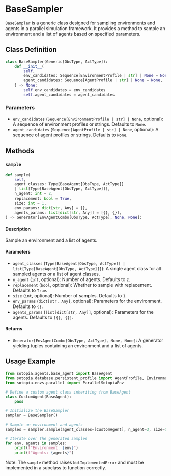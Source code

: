 # BaseSampler

`BaseSampler` is a generic class designed for sampling environments and agents in a parallel simulation framework. It provides a method to sample an environment and a list of agents based on specified parameters.

## Class Definition

```python
class BaseSampler(Generic[ObsType, ActType]):
    def __init__(
        self,
        env_candidates: Sequence[EnvironmentProfile | str] | None = None,
        agent_candidates: Sequence[AgentProfile | str] | None = None,
    ) -> None:
        self.env_candidates = env_candidates
        self.agent_candidates = agent_candidates
```

### Parameters

- `env_candidates` (`Sequence[EnvironmentProfile | str] | None`, optional): A sequence of environment profiles or strings. Defaults to `None`.
- `agent_candidates` (`Sequence[AgentProfile | str] | None`, optional): A sequence of agent profiles or strings. Defaults to `None`.

## Methods

### `sample`

```python
def sample(
    self,
    agent_classes: Type[BaseAgent[ObsType, ActType]]
    | list[Type[BaseAgent[ObsType, ActType]]],
    n_agent: int = 2,
    replacement: bool = True,
    size: int = 1,
    env_params: dict[str, Any] = {},
    agents_params: list[dict[str, Any]] = [{}, {}],
) -> Generator[EnvAgentCombo[ObsType, ActType], None, None]:
```

#### Description

Sample an environment and a list of agents.

#### Parameters

- `agent_classes` (`Type[BaseAgent[ObsType, ActType]] | list[Type[BaseAgent[ObsType, ActType]]]`): A single agent class for all sampled agents or a list of agent classes.
- `n_agent` (`int`, optional): Number of agents. Defaults to `2`.
- `replacement` (`bool`, optional): Whether to sample with replacement. Defaults to `True`.
- `size` (`int`, optional): Number of samples. Defaults to `1`.
- `env_params` (`dict[str, Any]`, optional): Parameters for the environment. Defaults to `{}`.
- `agents_params` (`list[dict[str, Any]]`, optional): Parameters for the agents. Defaults to `[{}, {}]`.

#### Returns

- `Generator[EnvAgentCombo[ObsType, ActType], None, None]`: A generator yielding tuples containing an environment and a list of agents.

## Usage Example

```python
from sotopia.agents.base_agent import BaseAgent
from sotopia.database.persistent_profile import AgentProfile, EnvironmentProfile
from sotopia.envs.parallel import ParallelSotopiaEnv

# Define a custom agent class inheriting from BaseAgent
class CustomAgent(BaseAgent):
    pass

# Initialize the BaseSampler
sampler = BaseSampler()

# Sample an environment and agents
samples = sampler.sample(agent_classes=[CustomAgent], n_agent=3, size=5)

# Iterate over the generated samples
for env, agents in samples:
    print(f"Environment: {env}")
    print(f"Agents: {agents}")
```

Note: The `sample` method raises `NotImplementedError` and must be implemented in a subclass to function correctly.
```
